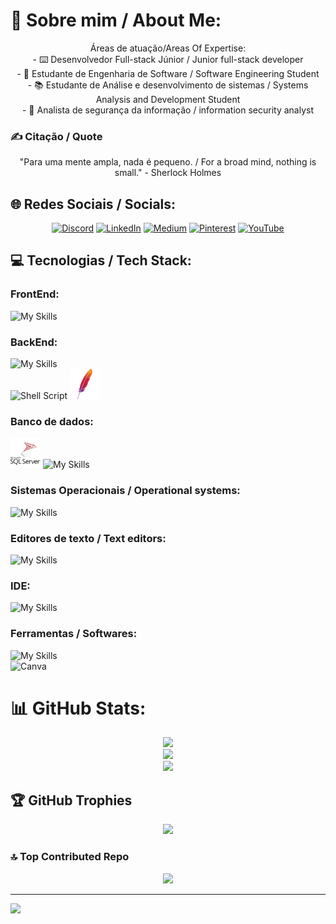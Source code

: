 # 💫 Sobre mim / About Me:
<div align="center">
Áreas de atuação/Areas Of Expertise: <br>- ⌨️ Desenvolvedor Full-stack Júnior / Junior full-stack developer<br>- 📂 Estudante de Engenharia de Software / Software Engineering Student<br>- 📚 Estudante de Análise e desenvolvimento de sistemas / Systems Analysis and Development Student<br>- 🔐 Analista de segurança da informação / information security analyst
</div>

### ✍️ Citação / Quote
<div align="center">

  "Para uma mente ampla, nada é pequeno. / For a broad mind, nothing is small." - Sherlock Holmes


</div>

## 🌐 Redes Sociais / Socials:
<div align="center">
  
[![Discord](https://img.shields.io/badge/Discord-%237289DA.svg?logo=discord&logoColor=white)](https://discord.gg/theuseng) [![LinkedIn](https://img.shields.io/badge/LinkedIn-%230077B5.svg?logo=linkedin&logoColor=white)](https://linkedin.com/in/theuseng) [![Medium](https://img.shields.io/badge/Medium-12100E?logo=medium&logoColor=white)](https://medium.com/@theuseng) [![Pinterest](https://img.shields.io/badge/Pinterest-%23E60023.svg?logo=Pinterest&logoColor=white)](https://pinterest.com/theuseng) [![YouTube](https://img.shields.io/badge/YouTube-%23FF0000.svg?logo=YouTube&logoColor=white)](https://youtube.com/@theuseng) 

</div>

## 💻 Tecnologias / Tech Stack:

### FrontEnd:
![My Skills](https://skillicons.dev/icons?i=html,css,bootstrap,javascript,jquery&perline=8)

### BackEnd:
![My Skills](https://skillicons.dev/icons?i=c,py,postgres,php,laravel&perline=8) <br/>
![Shell Script](https://img.shields.io/badge/shell_script-%23121011.svg?style=for-the-badge&logo=gnu-bash&logoColor=white) <img src="https://github.com/Theuseng/Theuseng/blob/main/TechIcons/apache.svg" alt="Apache" width="48" height="48">

### Banco de dados:
<img src="https://github.com/Theuseng/Theuseng/blob/main/TechIcons/sqlserver.svg" alt="Sql Server" width="48" height="48"> ![My Skills](https://skillicons.dev/icons?i=postgres)

### Sistemas Operacionais / Operational systems:
![My Skills](https://skillicons.dev/icons?i=linux,windows&perline=2)

</div>

### Editores de texto / Text editors:
![My Skills](https://skillicons.dev/icons?i=vscode,sublime&perline=2)

### IDE:
![My Skills](https://skillicons.dev/icons?i=visualstudio,pycharm&perline=2)

### Ferramentas / Softwares:
![My Skills](https://skillicons.dev/icons?i=figma,git,github,nodejs&perline=4)<br>
![Canva](https://img.shields.io/badge/Canva-%2300C4CC.svg?style=for-the-badge&logo=Canva&logoColor=white)

# 📊 GitHub Stats:
<div align="center">

![](https://github-readme-stats.vercel.app/api?username=Theuseng&theme=dark&hide_border=false&include_all_commits=false&count_private=false)<br/>
![](https://github-readme-streak-stats.herokuapp.com/?user=Theuseng&theme=dark&hide_border=false)<br/>
![](https://github-readme-stats.vercel.app/api/top-langs/?username=Theuseng&theme=dark&hide_border=false&include_all_commits=false&count_private=false&layout=compact)

</div>

## 🏆 GitHub Trophies
<div align="center">

![](https://github-profile-trophy.vercel.app/?username=Theuseng&theme=radical&no-frame=false&no-bg=false&margin-w=4)

</div>

### 🔝 Top Contributed Repo
<div align="center">
  
![](https://github-contributor-stats.vercel.app/api?username=Theuseng&limit=5&theme=dark&combine_all_yearly_contributions=true)

</div>

---
[![](https://visitcount.itsvg.in/api?id=Theuseng&icon=1&color=0)](https://visitcount.itsvg.in)

<!-- Proudly created with GPRM ( https://gprm.itsvg.in ) -->
